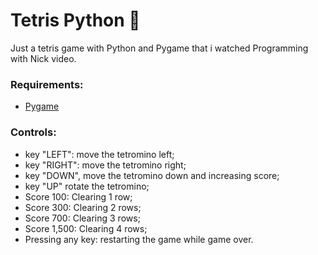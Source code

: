# Tetris Python 🧱

Just a tetris game with Python and Pygame that i watched Programming with Nick video.

### Requirements:

- <a href="https://www.pygame.org">Pygame</a>

### Controls:

- key "LEFT": move the tetromino left;
- key "RIGHT": move the tetromino right;
- key "DOWN", move the tetromino down and increasing score;
- key "UP" rotate the tetromino;
- Score 100: Clearing 1 row;
- Score 300: Clearing 2 rows;
- Score 700: Clearing 3 rows;
- Score 1,500: Clearing 4 rows;
- Pressing any key: restarting the game while game over.